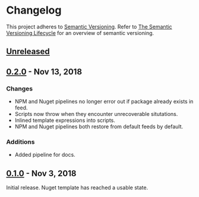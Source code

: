 # Changelog
This project adheres to [Semantic Versioning](http://semver.org/spec/v2.0.0.html). Refer to 
[The Semantic Versioning Lifecycle](https://www.jeremytcd.com/articles/the-semantic-versioning-lifecycle)
for an overview of semantic versioning.

## [Unreleased](https://github.com/JeringTech/DevOps.AzurePipelines/compare/0.2.0...HEAD)

## [0.2.0](https://github.com/JeringTech/DevOps.AzurePipelines/compare/0.1.0...0.2.0) - Nov 13, 2018
### Changes
- NPM and Nuget pipelines no longer error out if package already exists in feed.
- Scripts now throw when they encounter unrecoverable situtations.
- Inlined template expressions into scripts.
- NPM and Nuget pipelines both restore from default feeds by default.
### Additions
- Added pipeline for docs.

## [0.1.0](https://github.com/JeringTech/DevOps.AzurePipelines/tree/0.1.0) - Nov 3, 2018
Initial release. Nuget template has reached a usable state.